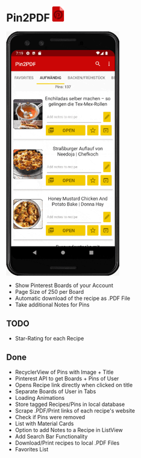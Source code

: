 #  Pin2PDF <img src="/doc/pin2pdf_logo.png" height="40"> 

<img src="./doc/showcase.gif" width="300">

* Show Pinterest Boards of your Account
* Page Size of 250 per Board
* Automatic download of the recipe as .PDF File
* Take additional Notes for Pins


## TODO
* Star-Rating for each Recipe

## Done
* RecyclerView of Pins with Image + Title
* Pinterest API to get Boards + Pins of User
* Opens Recipe link directly when clicked on title
* Separate Boards of User in Tabs
* Loading Animations
* Store tagged Recipes/Pins in local database
* Scrape .PDF/Print links of each recipe's website
* Check if Pins were removed
* List with Material Cards
* Option to add Notes to a Recipe in ListView
* Add Search Bar Functionality
* Download/Print recipes to local .PDF Files
* Favorites List
